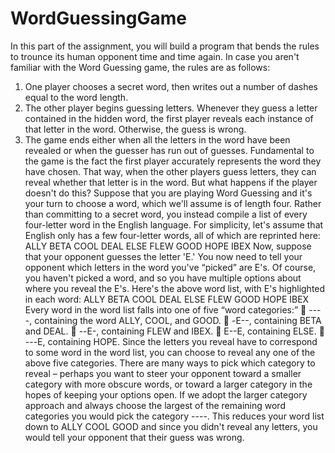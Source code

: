 # WordGuessingGame

In this part of the assignment, you will build a program that bends the rules to trounce its human opponent time and time again. In case you aren't familiar with the Word Guessing game, the rules are as follows:
1. One player chooses a secret word, then writes out a number of dashes equal to the word length.
2. The other player begins guessing letters. Whenever they guess a letter contained in the hidden word, the first player reveals each instance of that letter in the word. Otherwise, the guess is wrong.
3. The game ends either when all the letters in the word have been revealed or when the guesser has run out of guesses.
Fundamental to the game is the fact the first player accurately represents the word they have chosen. That way, when the other players guess letters, they can reveal whether that letter is in the word. But what happens if the player doesn't do this? Suppose that you are playing Word Guessing and it's your turn to choose a word, which we'll assume is of length four. Rather than committing to a secret word, you instead compile a list of every four-letter word in the English language. For simplicity, let's assume that English only has a few four-letter words, all of which are reprinted here:
ALLY BETA COOL DEAL ELSE FLEW GOOD HOPE IBEX
Now, suppose that your opponent guesses the letter 'E.' You now need to tell your opponent which letters in the word you've “picked” are E's. Of course, you haven't picked a word, and so you have multiple options about where you reveal the E's. Here's the above word list, with E's highlighted in each word:
ALLY BETA COOL DEAL ELSE FLEW GOOD HOPE IBEX
Every word in the word list falls into one of five “word categories:”
 ----, containing the word ALLY, COOL, and GOOD.
 -E--, containing BETA and DEAL.
 --E-, containing FLEW and IBEX.
 E--E, containing ELSE.
 ---E, containing HOPE.
Since the letters you reveal have to correspond to some word in the word list, you can choose to reveal any one of the above five categories. There are many ways to pick which category to reveal – perhaps you want to steer your opponent toward a smaller category with more obscure words, or toward a larger category in the hopes of keeping your options open. If we adopt the larger category approach and always choose the largest of the remaining word categories you would pick the category ----. This reduces your word list down to ALLY COOL GOOD and since you didn't reveal any letters, you would tell your opponent that their guess was wrong.
